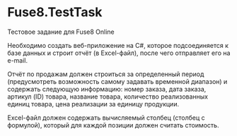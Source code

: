# Fuse8.TestTask
Тестовое задание для Fuse8 Online

Необходимо создать веб-приложение на C#, которое подсоединяется к базе данных и строит отчёт (в Excel-файл), после чего отправляет его на e-mail.

Отчёт по продажам должен строиться за определенный период (предусмотреть возможность самому задавать временной диапазон) и содержать следующую информацию: 
номер заказа, дата заказа, артикул (ID) товара, название товара, количество реализованных единиц товара, цена реализации за единицу продукции. 

Excel-файл должен содержать вычисляемый столбец (столбец с формулой), который для каждой позиции должен считать стоимость.
